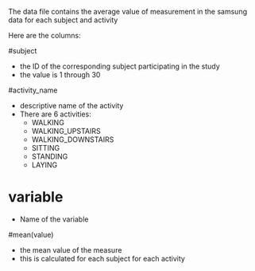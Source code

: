 The data file contains the average value of measurement in the samsung data for each subject and activity

Here are the columns:

#subject 
  - the ID of the corresponding subject participating in the study
  - the value is 1 through 30

#activity_name 
  - descriptive name of the activity
  - There are 6 activities: 
    - WALKING
    - WALKING_UPSTAIRS
    - WALKING_DOWNSTAIRS
    - SITTING
    - STANDING
    - LAYING

# variable
  - Name of the variable

#mean(value) 
  - the mean value of the measure
  - this is calculated for each subject for each activity
